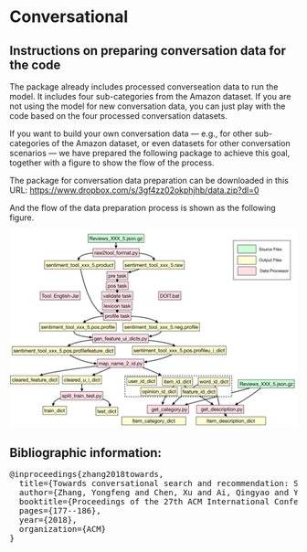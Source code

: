 # Conversational

## Instructions on preparing conversation data for the code

The package already includes processed converseation data to run the model. It includes four sub-categories from the Amazon dataset. If you are not using the model for new conversation data, you can just play with the code based on the four processed conversation datasets.

If you want to build your own conversation data — e.g., for other sub-categories of the Amazon dataset, or even datasets for other conversation scenarios — we have prepared the following package to achieve this goal, together with a figure to show the flow of the process.

The package for conversation data preparation can be downloaded in this URL:
https://www.dropbox.com/s/3gf4zz02okphjhb/data.zip?dl=0

And the flow of the data preparation process is shown as the following figure.

![](images/README.png)

## Bibliographic information:

<pre>
@inproceedings{zhang2018towards,
  title={Towards conversational search and recommendation: System ask, user respond},
  author={Zhang, Yongfeng and Chen, Xu and Ai, Qingyao and Yang, Liu and Croft, W Bruce},
  booktitle={Proceedings of the 27th ACM International Conference on Information and Knowledge Management},
  pages={177--186},
  year={2018},
  organization={ACM}
}
</pre>
